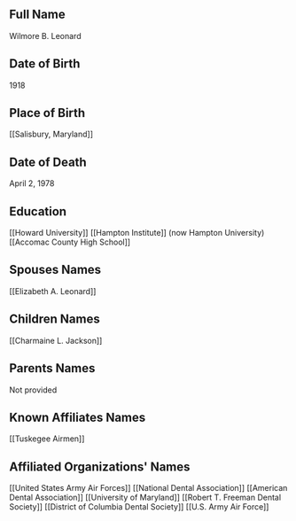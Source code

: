 ## Full Name
Wilmore B. Leonard

## Date of Birth
1918

## Place of Birth
[[Salisbury, Maryland]]

## Date of Death
April 2, 1978

## Education
[[Howard University]]
[[Hampton Institute]] (now Hampton University)
[[Accomac County High School]]

## Spouses Names
[[Elizabeth A. Leonard]]

## Children Names
[[Charmaine L. Jackson]]

## Parents Names
Not provided

## Known Affiliates Names
[[Tuskegee Airmen]]

## Affiliated Organizations' Names
[[United States Army Air Forces]]
[[National Dental Association]]
[[American Dental Association]]
[[University of Maryland]]
[[Robert T. Freeman Dental Society]]
[[District of Columbia Dental Society]]
[[U.S. Army Air Force]]
